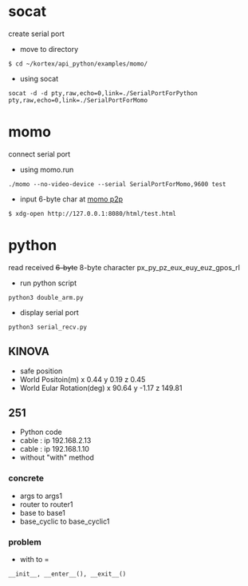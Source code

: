 # socat 

create serial port
* move to directory
```
$ cd ~/kortex/api_python/examples/momo/
```
* using socat
```
socat -d -d pty,raw,echo=0,link=./SerialPortForPython pty,raw,echo=0,link=./SerialPortForMomo
```

# momo

connect serial port

* using momo.run
```
./momo --no-video-device --serial SerialPortForMomo,9600 test
```

* input 6-byte char at [momo p2p](http://127.0.0.1:8080/html/test.html)

```
$ xdg-open http://127.0.0.1:8080/html/test.html
```

# python

read received ~~6-byte~~ 8-byte character
px_py_pz_eux_euy_euz_gpos_rl

* run python script
```
python3 double_arm.py
```

* display serial port
```
python3 serial_recv.py
```

## KINOVA

* safe position
* World Positoin(m) x 0.44 y 0.19 z 0.45
* World Eular Rotation(deg) x 90.64 y -1.17 z 149.81

## 251

* Python code 
* cable : ip 192.168.2.13
* cable : ip 192.168.1.10
* without "with" method 

### concrete

* args to args1
* router to router1
* base to base1
* base_cyclic to base_cyclic1

### problem

* with to =
```
__init__, __enter__(), __exit__()
```